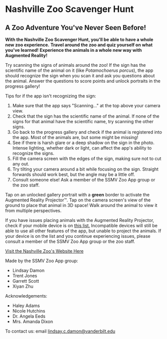 # Nashville Zoo Scavenger Hunt
## A Zoo Adventure You've Never Seen Before!

**With the Nashville Zoo Scavenger Hunt, you'll be able to have a whole new zoo experience.**
**Travel around the zoo and quiz yourself on what you've learned!**
**Experience the animals in a whole new way with Augmented Reality!**

Try scanning the signs of animals around the zoo! If the sign has the scientific name of the animal on it (like *Potamochoerus porcus*), the app should recognize the sign when you scan it and ask you questions about the animal. Answer the questions to score points and unlock portraits in the progress gallery!

Tips for if the app isn't recognizing the sign:
1. Make sure that the app says "Scanning..." at the top above your camera view.
2. Check that the sign has the scientific name of the animal. If none of the signs for that animal have the scientific name, try scanning the other signs.
3. Go back to the progress gallery and check if the animal is registered into the app. Most of the animals are, but some might be missing!
4. See if there is harsh glare or a deep shadow on the sign in the photo. Intense lighting, whether dark or light, can affect the app's ability to recognize the signs.
5. Fill the camera screen with the edges of the sign, making sure not to cut any out.
6. Try tilting your camera around a bit while focusing on the sign. Straight forwards should work best, but the angle may be a little off.
7. Consult someone else! Ask a member of the SSMV Zoo App group or the zoo staff.

Tap on an unlocked gallery portrait with a **green** border to activate the Augmented Reality Projector:tm:. Tap on the camera screen's view of the ground to place that animal in 3D space! Walk around the animal to view it from multiple perspectives.

If you have issues placing animals with the Augmented Reality Projector, check if your mobile device is on [this list.](https://library.vuforia.com/articles/Solution/vuforia-fusion-supported-devices.html) Incompatible devices will still be able to use all other features of the app, but unable to project the animals. If your device is on the list and you continue experiencing issues, please consult a member of the SSMV Zoo App group or the zoo staff.

[Visit the Nashville Zoo's Website Here](https://www.nashvillezoo.org/)

Made by the SSMV Zoo App group:
- Lindsay Damon
- Trent Jones
- Garrett Scott
- Xiyan Zhu

Acknowledgements:
- Haley Adams
- Nicole Hutchins
- Dr. Angela Eeds
- Mrs. Amanda Dixon

To contact us:
email lindsay.c.damon@vanderbilt.edu

